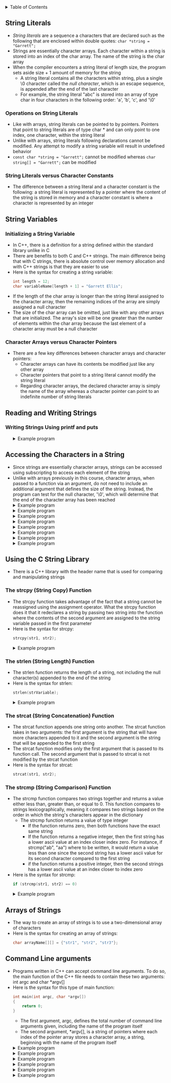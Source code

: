 <details>
<summary>Table of Contents</summary>
<ol>
  <li>
    <a href='#string-literals'>String Literals</a>
  </li> 
  <li>
    <a href='#string-variables'>String Variables</a>
  </li> 
  <li>
    <a href='#reading-and-writing-strings'>Reading and Writing Strings</a>
  </li> 
  <li>
    <a href='#accessing-the-characters-in-a-string'>Accessing the Characters in a Strings</a>
  </li> 
  <li>
    <a href='#command-line-arguments'>Command Line Arguments</a>
  </li> 
</ol>
</details>

## String Literals
<ul>
  <li><em>String literals</em> are a sequence a characters that are declared such as the following that are enclosed within double quotes: <code>char *string = "Garrett";</code></li>
  <li>Strings are essentially character arrays. Each character within a string is stored into an index of the char array. The name of the string is the char array</li>
  <li>When the compiler encounters a string literal of length size, the program sets aside size + 1 amount of memory for the string
    <ul>
      <li>A string literal contains all the characters within string, plus a single \0 character called the <em>null character</em>, which is an escape sequence, is appended after the end of the last character</li>
      <li>For example, the string literal "abc" is stored into an array of type char in four characters in the following order: 'a', 'b', 'c', and '\0'</li>   
    </ul>
  </li>   
</ul>  

### Operations on String Literals
<ul>
  <li>Like with arrays, string literals can be pointed to by pointers. Pointers that point to string literals are of type char * and can only point to one index, one character, within the string literal</li>
  <li>Unlike with arrays, string literals following declarations cannot be modified. Any attempt to modify a string variable will result in undefined behavior</li>  
  <li><code>const char *string = "Garrett";</code> cannot be modified whereas <code>char string[] = "Garrett";</code> can be modified</li>
</ul>   

### String Literals versus Character Constants
<ul>
  <li>The difference between a string literal and a character constant is the following: a string literal is represented by a pointer where the content of the string is stored in memory and a character constant is where a character is represented by an integer</li>
</ul>    

## String Variables
### Initializing a String Variable
<ul>
  <li>In C++, there is a definition for a string defined within the standard library unlike in C</li>
  <li>There are benefits to both C and C++ strings. The main difference being that with C strings, there is absolute control over memory allocation and with C++ strings is that they are easier to use</li>
  <li>Here is the syntax for creating a string variable:

```c
int length = 12;
char variableName[length + 1] = "Garrett Ellis";
```
  </li>    
  <li>If the length of the char array is longer than the string literal assigned to the character array, then the remaining indices of the array are simply assigned a null character</li>
  <li>The size of the char array can be omitted, just like with any other arrays that are initialized. The array's size will be one greater than the number of elements within the char array because the last element of a character array must be a null character</li>    
</ul>   

### Character Arrays versus Character Pointers
<ul>
  <li>There are a few key differences between character arrays and character pointers:
    <ul>
      <li>Character arrays can have its contents be modified just like any other array</li>
      <li>Character pointers that point to a string literal cannot modify the string literal</li>
      <li>Regarding character arrays, the declared character array is simply the name of the array whereas a character pointer can point to an indefinite number of string literals</li>
    </ul>
  </li>
</ul>   

## Reading and Writing Strings
### Writing Strings Using printf and puts
<ul>
  <details>
    <summary>Example program</summary>

```cpp
#include <iostream>
using namespace std;

int main()
{
    //variable declarations and initialization
    string str = "Garrett is amazing!";
    
    cout << str << endl;
    
    return 0;
}
```
<ul>  
  <details>
    <summary>Output</summary>
      <pre>
        <code>
Garrett is amazing!
        </code>
      </pre>  
    </details>
  </ul>  
  </details> 
</ul>

## Accessing the Characters in a String
<ul>
  <li>Since strings are essentially character arrays, strings can be accessed using subscripting to access each element of the string</li>
  <li>Unlike with arrays previously in this course, character arrays, when passed to a function via an argument, do not need to include an additional argument that defines the size of the string. Instead, the program can test for the null character, '\0', which will determine that the end of the character array has been reached</li>
  <details>
    <summary>Example program</summary>

```cpp
#include <iostream>
using namespace std;
//What is the return value of f("cabd", "acad")?

//function prototype for f
int f(char *s, char *t)
{
    //variable declarations
    char *p1, *p2;
    
    //nested for loops
    for(p1 = s; *p1 != '\0'; p1++) {
        for(p2 = t; *p2 != '\0'; p2++)
            if (*p1 == *p2) break;
        if(*p2 == '\0') break;
    }
    
    return p1 – s;
}
```
<ul>  
  <details>
    <summary>Output</summary>
      <pre>
        <code>
2
        </code>
      </pre>  
    </details>
  </ul>
  </details> 
  <details>
    <summary>Example program</summary>

```cpp
//What does the following read_lines function do, assuming that n is larger than the size of the input string?

int read_line(char *str, int n)
{
    int ch, i = 0;

    while ((ch = getchar()) == ' ');
    *str++ = ch;
    i++;

    while ((ch = getchar()) != '\n') {
        if (i < n) {
            *str++ = ch;
            i++;
        }    
    }
    *str = '\0';
    return i;
}
```
<ul>  
  <details>
    <summary>Output</summary>
      <pre>
        <code>
This function appends on to an existing string. It will first skip over all white spaces. Once a non-white space character is entered by the user, it will continue to store the remainder of characters to the string. Once the user enters a new-line character, the while loop terminates and the null character is appended to the end of the string. No spaces are added between the existing string and the new characters within the char array
        </code>
      </pre>  
    </details>
  </ul>
  </details> 
  <details>
    <summary>Example program</summary>

```cpp
#include <iostream>
using namespace std;

void change(char *s) {
    while (*s) {
        *s = (*s == 'a') ? 'x' : *s;
        s++;
    }
}

int main() {
    char str[] = "banana";

    change(str);
    cout << str;

    return 0;
}
```
<ul>  
  <details>
    <summary>Output</summary>
      <pre>
        <code>
bxnxnx
        </code>
      </pre>  
    </details>
  </ul>
  </details> 
  <details>
    <summary>Example program</summary>

```cpp
//Complete the function is_all_uppercase so that it checks if all letters in an input string str are uppercase letters. The string str is composed of letters only. It must return 1 if all letters in str are uppercase, and 0 otherwise

int is_all_uppercase(char str[]) {
    int flag = 1;

    return flag;
}  
```
<ul>  
  <details>
    <summary>Output</summary>

```cpp
int is_all_uppercase(char str[]) {
    int flag = 1;

    for (char *ptr = str; *ptr != '\0'; ptr++)
        if (*ptr >= 'a' && *ptr <= 'z')
            flag = 0;

    return flag;
}  
```
  </details>
  </ul>  
  </details> 
  <details>
    <summary>Example program</summary>

```cpp
//Write the function that shifts a message. The function expects message to point to a string containing the message to be shifted; shift represents the amount by which each letter in the message to be shifted. Lower-case letters remain lower-case when shifted, and upper-case remain upper-case

void shift(char *message, int shift) {
    
} 
```
<ul>  
  <details>
    <summary>Output</summary>

```c
void shift(char *message, int shift) {
    for (; shift >= 26;)
        shift -= 26;
        
    for (; *message != '\0'; message++) {
        if (*message >= 'a' && *message <= 'z') {
            *message += shift;
            if (*message > 'z')
                *message = 'a' + (*message - 'z' - 1);
        }        

        else if (*message >= 'A' && *message <= 'Z') {
            *message += shift;
            if (*message > 'Z')
                *message = 'A' + (*message - 'Z' - 1);
        }        
    }    
}
```
  </details>
  </ul>  
  </details> 
  <details>
    <summary>Example program</summary>

```cpp
//Complete the following function that replaces every occurrence of a character x with another character y in a given string, without using the standard library function

void replace_char(char *, char, char) {
    
} 
```
<ul>  
  <details>
    <summary>Output</summary>

```cpp
#include <iostream>
using namespace std;

void replace_char(char *, char, char);

int main()
{
    char string[] = "Garrett";

    replace_char(string, 'r', 's');

    cout << string;

    return 0;
}

void replace_char(char *str, char x, char y) {
    for (char *ptr = str; *ptr != '\0'; ptr++)
        if (*ptr == x)
            *ptr = y;
}
```
  </details>
  </ul>  
  </details> 
  <details>
    <summary>Example program</summary>

```cpp
//Write a function reverse_string that reverses a given string in place

void reverse(char *str) {

}
```
<ul>  
  <details>
    <summary>Output</summary>

```cpp
#include <iostream>
using namespace std;

void r(char *str) {
    int characters = 0;

    for (char *ptr = str; *ptr != '\0'; ptr++)
        characters++;

    for (char *ptr = str, *ptrE = str + characters - 1; ptr < ptrE; ptr++, ptrE--) {
        char temp = *ptr;
        *ptr = *ptrE;
        *ptrE = temp;
    }    
}

int main()
{
    char string[100] = "Garrett";

    r(string);

    cout << string;

    return 0;
}
```
  </details>
  </ul>  
  </details> 
  <details>
    <summary>Example program</summary>

```cpp
//Write a function is_palindrome to check if a string is palindrome

int is_palindrome(const char *str) {

}
```
<ul>  
  <details>
    <summary>Output</summary>

```cpp
#include <iostream>
#include <string.h>
using namespace std;

int is_palindrome(char *str) {
    int strLength = strlen(str);
    int flag = 1;

    for (char *ptr = str, *ptrEnd = str + strLength - 1; ptr <= ptrEnd; ptr++, ptrEnd--)
        if (*ptr != *ptrEnd)
            flag = 0;

    return flag;        
}

int main()
{
    char string[100] = "GaGaG";
    int flag = is_palindrome(string);

    (flag == 1) ? (cout << string << " is a palindrome\n") : (cout << string << " is not a palindrome\n");

    return 0;
}
```
  </details>
  </ul>  
  </details> 
</ul>   

## Using the C String Library
<ul>
  <li>There is a C++ library with the header name <code><string.h></code> that is used for comparing and manipulating strings</li>
</ul>    

### The strcpy (String Copy) Function
<ul>
  <li>The strcpy function takes advantage of the fact that a string cannot be reassigned using the assignment operator. What the strcpy function does it that it redeclares a string by passing two string into the function where the contents of the second argument are assigned to the string variable passed in the first parameter</li>
  <li>Here is the syntax for strcpy:

```cpp
strcpy(str1, str2);
```
  </li>
  <details>
    <summary>Example program</summary>

```cpp
//Complete the program below so it calls the swap function and prints the words in the array w in alphabetical order

#include <iostream>
using namespace std;

void swap(char *a, char *b)
{
    char tmp[4];
    strcpy(tmp, a);
    strcpy(a, b);
    strcpy(b, tmp);
}

int main()
{
    char w[3][4] = {"dog", "rat", "cat"};


    for (int i = 0; i < 3; i++)
        cout << w[i] << endl;

    return 0;    
}
```
<ul>  
  <details>
    <summary>Output</summary>

```cpp
#include <iostream>
#include <string.h>
using namespace std;

void swap(char *a, char *b)
{
    char tmp[4];
    strcpy(tmp, a);
    strcpy(a, b);
    strcpy(b, tmp);
}

int main()
{
    char w[3][4] = {"dog", "rat", "cat"};

    for (int i = 0; i < 3; i++)
        for (int j = i; j < 3; j++)
            if (strcmp(w[i], w[j]) > 0)
                swap(w[i], w[j]);

    for (int i = 0; i < 3; i++)
        cout << w[i] << endl;

    return 0;    
}
```
  </details>
  </ul>
  </details> 
</ul>    

### The strlen (String Length) Function
<ul>
  <li>The strlen function returns the length of a string, not including the null character(s) appended to the end of the string</li>
  <li>Here is the syntax for strlen:

```c
strlen(strVariable);
```
  </li>
  <details>
    <summary>Example program</summary>

```cpp
//Write a program that finds the length of the longest word in an array of strings such as the following: char w[5][20] = {"apple", "banana", "kiwi", "grape", "mango"};
```
<ul>  
  <details>
    <summary>Output</summary>

```cpp
#include <iostream>
#include <string.h>
using namespace std;

int main()
{
    //variable declarations and initialization
    char w[5][20] = {"apple", "banana", "kiwi", "grape", "mango"};
    int longest = strlen(w[4]);

    //for loop which iterates through the array of strings and compares the length of each string to the length of the longest string thus far
    for (int i = 0; i < 5; i++)
        if (strlen(w[i]) > longest)
            longest = strlen(w[i]);

    cout << "The longest word in the array is " << longest << " characters long" << endl;        
}
```
  </details>
  </ul>
  </details> 
</ul>    

### The strcat (String Concatenation) Function
<ul>
  <li>The strcat function appends one string onto another. The strcat function takes in two arguments: the first argument is the string that will have more characters appended to it and the second argument is the string that will be appended to the first string</li>
  <li>The strcat function modifies only the first argument that is passed to its function call. The second argument that is passed to strcat is not modified by the strcat function</li>
  <li>Here is the syntax for strcat:

```cpp
strcat(str1, str2);
```
  </li>
</ul>    

### The strcmp (String Comparison) Function
<ul>
  <li>The strcmp function compares two strings together and returns a value either less than, greater than, or equal to 0. This function compares to strings lexicographically, meaning it compares two strings based on the order in which the string's characters appear in the dictionary
    <ul>
      <li>The strcmp function returns a value of type integer
        <ul>
          <li>If the function returns zero, then both functions have the exact same string</li>
          <li>If the function returns a negative integer, then the first string has a lower ascii value at an index closer index zero. For instance, if strcmp("ab", "aa") where to be written, it would return a value less than one since the second string has a lower ascii value for its second character compared to the first string</li>
          <li>if the function returns a positive integer, then the second strings has a lower ascii value at an index closer to index zero</li>
        </ul>
      </li>
    </ul>        
  </li> 
  <li>Here is the syntax for strcmp:

```cpp
if (strcmp(str1, str2) == 0)
```
  </li>
  <details>
    <summary>Example program</summary>

```cpp
//What will be the value of string s2 after the following statements have been executed?
strcpy(s1, "Program");
strcpy(s2, "Design");
if strcmp(s1, s2) < 0
    strcat(s1, s2);
else
    strcat(s2, s1);
```
<ul>  
  <details>
    <summary>Output</summary>
      <pre>
        <code>
"DesignProgram"
        </code>
      </pre>  
    </details>
  </ul>  
  </details> 
</ul>    

## Arrays of Strings
<ul>
  <li>The way to create an array of strings is to use a two-dimensional array of characters</li>
  <li>Here is the syntax for creating an array of strings:

```cpp
char arrayName[][] = {"str1", "str2", "str3"};
```
  </li>
</ul>    

## Command Line arguments
<ul>
  <li>Programs written in C++ can accept command line arguments. To do so, the main function of the C++ file needs to contain these two arguments: int argc and char *argv[]</li>
  <li>Here is the syntax for this type of main function:

```cpp
int main(int argc, char *argv[])
{
    return 0;
} 
```
  <ul>
      <li>The first argument, argc, defines the total number of command line arguments given, including the name of the program itself</li>
      <li>The second argument, *argv[], is a string of pointers where each index of the pointer array stores a character array, a string, beginning with the name of the program itself</li>
    </ul>    
  </li>    
  <details>
    <summary>Example program</summary>

```cpp
//Write a program which will echo its command-line argument in reverse order. Running the program by typing, ./a.out today and tomorrow, should produce the following output: tomorrow and today
```
<ul>  
  <details>
    <summary>Output</summary>
      
```cpp
#include <iostream>
using namespace std;

int main(int argc, char *argv[]) 
{
    char **ptrB = argv + 1, **ptrE = argv + argc - 1;

    for (; ptrB < ptrE; ++ptrB, --ptrE) {
        char temp[100];
        strcpy(temp, *ptrB);
        strcpy(*ptrB, *ptrE);
        strcpy(*ptrE, temp);
    }

    for (char **ptr = argv + 1; ptr < argv + argc; ++ptr)
        cout << *ptr << endl;

    return 0;
}
```
  </details>
  </ul>  
  </details> 
  <details>
    <summary>Example program</summary>

```cpp
//Write a program where the user provides command line-arguments and the program will check if the user's arguments are palindromic. For instance, the command-line ./a.out 1 20 5 20 1 has palindromic arguments, but the command-line ./a.out 1 20 5 20 2 does not have palindromic arguments
```
<ul>  
  <details>
    <summary>Output</summary>  

```cpp
#include <iostream>
#include <string.h>
using namespace std;

int main(int argc, char *argv[]) 
{
    char **ptrB = argv + 1, **ptrE = argv + argc - 1;
    int palindrome = 1;

    for (; ptrB <= ptrE; ptrB++, ptrE--) 
        if (strcmp(*ptrB, *ptrE) != 0) 
            palindrome = 0;

    (palindrome) ? (cout << "Palindrome") : (cout << "Not Palindrome");        

    return 0;
}
```
  </details>
  </ul>  
  </details> 
  <details>
    <summary>Example program</summary>

```cpp
//Write a program that takes a series of strings as command-line arguments, reverses each string, and concatenates them into a single string. The output should be printed as a single line. For example, if the command is ./program_name hello world, the output should be olleh dlrow.
```
<ul>  
  <details>
    <summary>Output</summary>

```cpp
#include <iostream>
#include <string.h>
using namespace std;

int main(int argc, char *argv[])
{
    char **ptr = argv + 1, final[argc], *finalPtr = final;
    
    for (; ptr < argv + argc; ptr++) {
        for (char *charPtr = *ptr + strlen(*ptr) - 1, *begin = *ptr; charPtr > begin; charPtr--, begin++) {
            char temp = *begin;
            *begin = *charPtr;
            *charPtr = temp;
        }    
        strcat(final, " ");
        strcat(final, *ptr);
    }    
    
    cout << final << endl;

    return 0;
}
```
  </details>
  </ul>  
  </details> 
  <details>
    <summary>Example program</summary>

```cpp
//Write a program that removes all vowels (both uppercase and lowercase) from a given string. Use only pointer manipulation--no indexing with [] or standard library functions.
```
<ul>  
  <details>
    <summary>Output</summary>

```cpp
#include <iostream>
#include <string.h>
using namespace std;

int main(int argc, char *argv[]) 
{
    char **ptr = argv + 1;

    for (; ptr < argv + argc; ptr++) 
        for (char *charPtr = *ptr; *charPtr != '\0'; charPtr++)
            if (*charPtr == 'a' || *charPtr == 'e' || *charPtr == 'i' || *charPtr == 'o' || *charPtr == 'u' || *charPtr == 'A' || *charPtr == 'E' || *charPtr == 'I' || *charPtr == 'O' || *charPtr == 'U') {
                for (char *copyPtr = charPtr; *copyPtr != '\0'; copyPtr++)
                    *copyPtr = *(copyPtr + 1);

                charPtr--;    
            }

    for (char **ptr = argv + 1; ptr < argv + argc; ptr++)
        cout << *ptr << endl;        

    return 0;
}     
```
  </details>
  </ul>  
  </details> 
  <details>
    <summary>Example program</summary>

```cpp
//Write a function that extracts the file extension from a given file name. If no extension exists, store an empty string in extension. Complete the following function:

void extract_extension(char *filename, char *extension) {
  
}
```
<ul>  
  <details>
    <summary>Output</summary>

```cpp
#include <iostream>
#include <string.h>
using namespace std;

void extract_extension(char *filename, char *extension) {
    char *tempPtr = extension;
    for (char *ptr = filename; *ptr != '\0'; ptr++)
        if (*ptr == '.')
            for (char *newPtr = ptr; *newPtr != '\0'; newPtr++)
                *tempPtr++ = *newPtr;
}

int main(int argc, char *argv[]) 
{
    char **ptr = argv + 1, extension[100] = {'\0'};

    extract_extension(*ptr, extension);    

    cout << extension << endl; 

    return 0;
}
```
  </details>
  </ul>  
  </details> 
  <details>
    <summary>Example program</summary>

```cpp
//Write a program that takes multiple strings as command-line arguments and counts the total number of vowels and consonants across all strings. Print the results to the console. The following function definition can be used to help

int count_vowels(char *str) {
  
}
```
<ul>  
  <details>
    <summary>Output</summary>

```cpp
#include <iostream>
#include <string.h>
using namespace std;

int count_vowels(char *str) {
    char *charPtr = str;
    int count = 0;

    for (; *charPtr != '\0'; charPtr++)
        if (*charPtr == 'a' || *charPtr == 'e' || *charPtr == 'i' || *charPtr == 'o' || *charPtr == 'u' || *charPtr == 'A' || *charPtr == 'E' || *charPtr == 'I' || *charPtr == 'O' || *charPtr == 'U')
            count++;

    return count;        
}

int main(int argc, char *argv[]) 
{
    char **ptr = argv + 1;
    int vowels = 0, consonants = 0;

    for (; ptr < argv + argc; ptr++) {
        vowels += count_vowels(*ptr);
        consonants += strlen(*ptr) - vowels;
    }    

    cout << "Vowels: " << vowels << "\nConsonants: " << consonants << endl;

    return 0;
}
```
  </details>
  </ul>  
  </details> 
</ul>    
